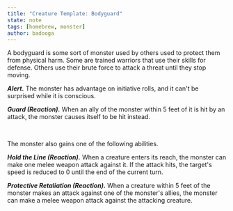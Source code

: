 ```yaml
---
title: "Creature Template: Bodyguard"
state: note
tags: [homebrew, monster]
author: badooga
---
```

A bodyguard is some sort of monster used by others used to protect them from physical harm. Some are trained warriors that use their skills for defense. Others use their brute force to attack a threat until they stop moving.

***Alert.*** The monster has advantage on initiative rolls, and it can't be surprised while it is conscious.

***Guard (Reaction).*** When an ally of the monster within 5 feet of it is hit by an attack, the monster causes itself to be hit instead.

<br>

The monster also gains one of the following abilities.

***Hold the Line (Reaction).*** When a creature enters its reach, the monster can make one melee weapon attack against it. If the attack hits, the target's speed is reduced to 0 until the end of the current turn.

***Protective Retaliation (Reaction).*** When a creature within 5 feet of the monster makes an attack against one of the monster's allies, the monster can make a melee weapon attack against the attacking creature.

